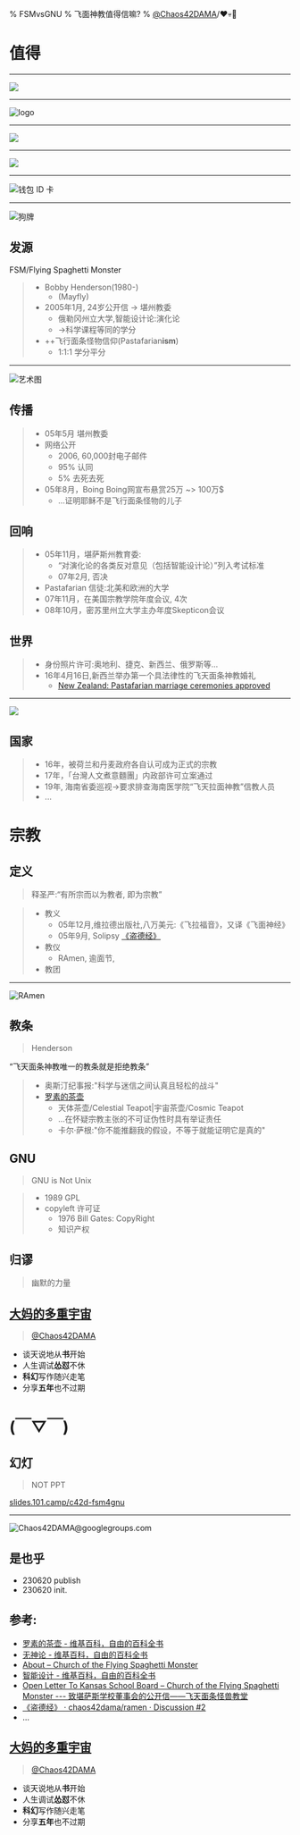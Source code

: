 % FSMvsGNU 
% 飞面神教值得信嘛?
% [@Chaos42DAMA](https://www.youtube.com/@Chaos42DAMA)/❤️💀🤖

# 值得


-------

![](https://ipic.zoomquiet.top/2023-06-20-Touched_by_His_Noodly_Appendage_HD.jpg)


-------

![logo](https://ipic.zoomquiet.top/2023-06-20-Flying_Spaghetti_Monster_icon.svg.png)


-------

![](https://ipic.zoomquiet.top/2023-06-20-zve2870cpyba1.webp!/fh/620)


-------


![](https://ipic.zoomquiet.top/2023-06-20-21e71d83-c596-4ed1-b687-20b77b6b0d8f-Flying-Spaghetti-Monster-619x413.png)


-------

![钱包 ID 卡](https://ipic.zoomquiet.top/2023-06-20-cardfrontbackship2.jpg)


-------

![狗牌](https://ipic.zoomquiet.top/2023-06-20-Dog_Tag_Atheist_FSM.jpg)

## 发源
FSM/Flying Spaghetti Monster 

>- Bobby Henderson(1980-) 
>    + (Mayfly)
>- 2005年1月, 24岁公开信 -> 堪州教委
>    - 俄勒冈州立大学,智能设计论:演化论
>    - ->科学课程等同的学分
>- ++飞行面条怪物信仰(Pastafarian**ism**)
>    - 1:1:1 学分平分


-------

![艺术图](https://ipic.zoomquiet.top/2023-06-20-zshot%202023-06-20%2009.59.22.jpg)

## 传播
>- 05年5月 堪州教委
>- 网络公开
>    + 2006, 60,000封电子邮件
>    + 95% 认同
>    + 5% 去死去死
>- 05年8月，Boing Boing网宣布悬赏25万 ~> 100万$
>    + ...证明耶稣不是飞行面条怪物的儿子

## 回响
>- 05年11月，堪萨斯州教育委:
>    + “对演化论的各类反对意见（包括智能设计论）”列入考试标准
>    + 07年2月, 否决
>- Pastafarian 信徒:北美和欧洲的大学
>- 07年11月，在美国宗教学院年度会议, 4次
>- 08年10月，密苏里州立大学主办年度Skepticon会议

## 世界
>- 身份照片许可:奥地利、捷克、新西兰、俄罗斯等...
>- 16年4月16日,新西兰举办第一个具法律性的飞天面条神教婚礼
>    + [New Zealand: Pastafarian marriage ceremonies approved](https://web.archive.org/web/20210420042738/https://www.bbc.com/news/world-asia-36062126)

-------

![](https://ipic.zoomquiet.top/2023-06-20-zshot%202023-06-20%2011.44.13.jpg)

## 国家
>- 16年，被荷兰和丹麦政府各自认可成为正式的宗教
>- 17年，「台灣人文煮意麵團」内政部许可立案通过
>- 19年, 海南省委巡视->要求排查海南医学院“飞天拉面神教”信教人员
>- ...

# 宗教


## 定义
> 释圣严:“有所宗而以为教者, 即为宗教”

>- 教义
>    + 05年12月,维拉德出版社,八万美元:《飞拉福音》，又译《飞面神经》
>    + 05年9月, Solipsy [《盗德经》](https://github.com/ZoomQuiet)
>- 教仪
>    + RAmen, 逾面节, 
>- 教团


-------


![RAmen](https://ipic.zoomquiet.top/2023-06-20-Fsm-tan1.webp)

## 教条
> Henderson

“飞天面条神教唯一的教条就是拒绝教条”

>- 奥斯汀纪事报:"科学与迷信之间认真且轻松的战斗"
>- [罗素的茶壶](https://zh.wikipedia.org/zh-hans/%E7%BE%85%E7%B4%A0%E7%9A%84%E8%8C%B6%E5%A3%BA)
>    + 天体茶壶/Celestial Teapot|宇宙茶壶/Cosmic Teapot
>    + ...在怀疑宗教主张的不可证伪性时具有举证责任
>    + 卡尔·萨根:"你不能推翻我的假设，不等于就能证明它是真的"

## GNU
> GNU is Not Unix

>- 1989 GPL 
>- copyleft 许可证
>    + 1976 Bill Gates: CopyRight
>    + 知识产权

## 归谬
> 幽默的力量

## [大妈的多重宇宙](https://www.youtube.com/@Chaos42DAMA)
> [@Chaos42DAMA](https://www.youtube.com/@Chaos42DAMA)

- 谈天说地从**书**开始
- 人生调试**怂怼**不休
- **科幻**写作随兴走笔
- 分享**五年**也不过期

# (￣▽￣)


## 幻灯
> NOT PPT

[slides.101.camp/c42d-fsm4gnu](https://slides.101.camp/c42d-fsm4gnu.html)



-------

![Chaos**42**DAMA@**g**oo**g**le**g**roup**s**.com](http://org.up.zoomquiet.top/omc/res/KEEP/kcn_ask-dama.jpg!/fh/420)

## 是也乎



- 230620 publish
- 230620 init.

## 参考:

- [罗素的茶壶 - 维基百科，自由的百科全书](https://zh.wikipedia.org/zh-hans/%E7%BE%85%E7%B4%A0%E7%9A%84%E8%8C%B6%E5%A3%BA#%E5%8F%82%E8%80%83%E6%96%87%E7%8C%AE)
- [无神论 - 维基百科，自由的百科全书](https://zh.wikipedia.org/zh-hans/%E6%97%A0%E7%A5%9E%E8%AE%BA#%E5%A4%96%E9%83%A8%E9%93%BE%E6%8E%A5)
- [About – Church of the Flying Spaghetti Monster](https://www.spaghettimonster.org/about/)
- [智能设计 - 维基百科，自由的百科全书](https://zh.wikipedia.org/zh-hans/%E6%99%BA%E8%83%BD%E8%AE%BE%E8%AE%A1#%E5%8F%8D%E9%9D%A2%E6%84%8F%E8%A6%8B)
- [Open Letter To Kansas School Board – Church of the Flying Spaghetti Monster --- 致堪萨斯学校董事会的公开信——飞天面条怪兽教堂](https://www.spaghettimonster.org/pages/about/open-letter/)
- [《盗德经》 · chaos42dama/ramen · Discussion #2](https://github.com/chaos42dama/ramen/discussions/categories/q-a)
- ...

## [大妈的多重宇宙](https://www.youtube.com/@Chaos42DAMA)
> [@Chaos42DAMA](https://www.youtube.com/@Chaos42DAMA)

- 谈天说地从**书**开始
- 人生调试**怂怼**不休
- **科幻**写作随兴走笔
- 分享**五年**也不过期

